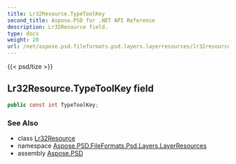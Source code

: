 ```yaml
---
title: Lr32Resource.TypeToolKey
second_title: Aspose.PSD for .NET API Reference
description: Lr32Resource field. 
type: docs
weight: 20
url: /net/aspose.psd.fileformats.psd.layers.layerresources/lr32resource/typetoolkey/
---
```

{{< psd/tize >}}
## Lr32Resource.TypeToolKey field

```csharp
public const int TypeToolKey;
```

### See Also

* class [Lr32Resource](../)
* namespace [Aspose.PSD.FileFormats.Psd.Layers.LayerResources](../../lr32resource/)
* assembly [Aspose.PSD](../../../)


